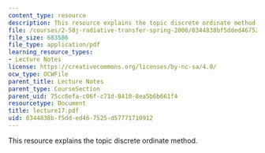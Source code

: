 ```yaml
---
content_type: resource
description: This resource explains the topic discrete ordinate method.
file: /courses/2-58j-radiative-transfer-spring-2006/0344838bf5dded467525d57771710912_lecture17.pdf
file_size: 683586
file_type: application/pdf
learning_resource_types:
- Lecture Notes
license: https://creativecommons.org/licenses/by-nc-sa/4.0/
ocw_type: OCWFile
parent_title: Lecture Notes
parent_type: CourseSection
parent_uid: 75cc6efa-c06f-c71d-8410-8ea5b6b661f4
resourcetype: Document
title: lecture17.pdf
uid: 0344838b-f5dd-ed46-7525-d57771710912
---
```

This resource explains the topic discrete ordinate method.